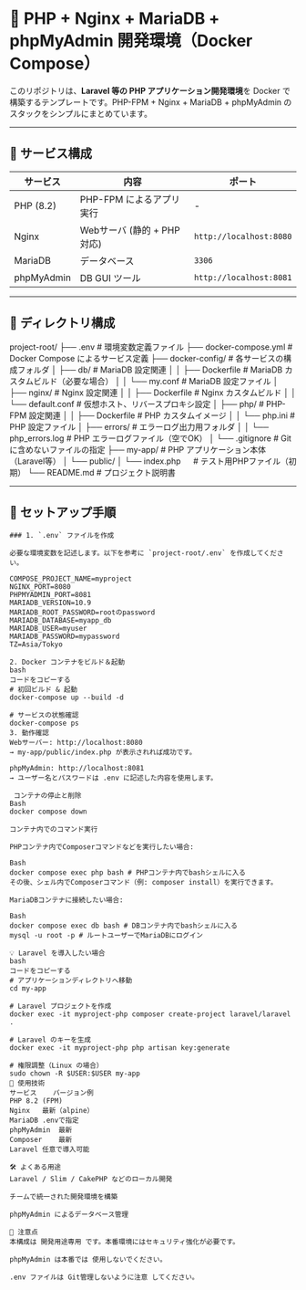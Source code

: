 # 🐳 PHP + Nginx + MariaDB + phpMyAdmin 開発環境（Docker Compose）

このリポジトリは、**Laravel 等の PHP アプリケーション開発環境**を Docker で構築するテンプレートです。PHP-FPM + Nginx + MariaDB + phpMyAdmin のスタックをシンプルにまとめています。

---

## 🧩 サービス構成

| サービス     | 内容                           | ポート          |
|--------------|--------------------------------|------------------|
| PHP (8.2)    | PHP-FPM によるアプリ実行       | -                |
| Nginx        | Webサーバ (静的 + PHP対応)     | `http://localhost:8080` |
| MariaDB      | データベース                    | `3306`           |
| phpMyAdmin   | DB GUI ツール                   | `http://localhost:8081` |

---

## 📂 ディレクトリ構成

project-root/
├── .env                       # 環境変数定義ファイル
├── docker-compose.yml        # Docker Compose によるサービス定義
├── docker-config/            # 各サービスの構成フォルダ
│   ├── db/                   # MariaDB 設定関連
│   │   ├── Dockerfile        # MariaDB カスタムビルド（必要な場合）
│   │   └── my.conf           # MariaDB 設定ファイル
│   ├── nginx/                # Nginx 設定関連
│   │   ├── Dockerfile        # Nginx カスタムビルド
│   │   └── default.conf      # 仮想ホスト、リバースプロキシ設定
│   ├── php/                  # PHP-FPM 設定関連
│   │   ├── Dockerfile        # PHP カスタムイメージ
│   │   └── php.ini           # PHP 設定ファイル
│   ├── errors/               # エラーログ出力用フォルダ
│   │   └── php_errors.log    # PHP エラーログファイル（空でOK）
│   └── .gitignore            # Gitに含めないファイルの指定
├── my-app/                   # PHP アプリケーション本体（Laravel等）
│   └── public/
│       └── index.php       　 # テスト用PHPファイル（初期）
└── README.md                 # プロジェクト説明書

---

## 🚀 セットアップ手順

```dotenv
### 1. `.env` ファイルを作成

必要な環境変数を記述します。以下を参考に `project-root/.env` を作成してください。

COMPOSE_PROJECT_NAME=myproject
NGINX_PORT=8080
PHPMYADMIN_PORT=8081
MARIADB_VERSION=10.9
MARIADB_ROOT_PASSWORD=rootのpassword
MARIADB_DATABASE=myapp_db
MARIADB_USER=myuser
MARIADB_PASSWORD=mypassword
TZ=Asia/Tokyo

2. Docker コンテナをビルド＆起動
bash
コードをコピーする
# 初回ビルド & 起動
docker-compose up --build -d

# サービスの状態確認
docker-compose ps
3. 動作確認
Webサーバー: http://localhost:8080
→ my-app/public/index.php が表示されれば成功です。

phpMyAdmin: http://localhost:8081
→ ユーザー名とパスワードは .env に記述した内容を使用します。

 コンテナの停止と削除
Bash
docker compose down

コンテナ内でのコマンド実行

PHPコンテナ内でComposerコマンドなどを実行したい場合:

Bash
docker compose exec php bash # PHPコンテナ内でbashシェルに入る
その後、シェル内でComposerコマンド（例: composer install）を実行できます。

MariaDBコンテナに接続したい場合:

Bash
docker compose exec db bash # DBコンテナ内でbashシェルに入る
mysql -u root -p # ルートユーザーでMariaDBにログイン

💡 Laravel を導入したい場合
bash
コードをコピーする
# アプリケーションディレクトリへ移動
cd my-app

# Laravel プロジェクトを作成
docker exec -it myproject-php composer create-project laravel/laravel .

# Laravel のキーを生成
docker exec -it myproject-php php artisan key:generate

# 権限調整（Linux の場合）
sudo chown -R $USER:$USER my-app
🧪 使用技術
サービス	バージョン例
PHP	8.2 (FPM)
Nginx	最新（alpine）
MariaDB	.envで指定
phpMyAdmin	最新
Composer	最新
Laravel	任意で導入可能

🛠 よくある用途
Laravel / Slim / CakePHP などのローカル開発

チームで統一された開発環境を構築

phpMyAdmin によるデータベース管理

📌 注意点
本構成は 開発用途専用 です。本番環境にはセキュリティ強化が必要です。

phpMyAdmin は本番では 使用しないでください。

.env ファイルは Git管理しないように注意 してください。
